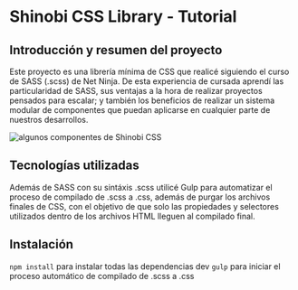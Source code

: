 # Shinobi CSS Library - Tutorial

## Introducción y resumen del proyecto

Este proyecto es una librería mínima de CSS que realicé siguiendo el curso de SASS (.scss) de Net Ninja.
De esta experiencia de cursada aprendí las particularidad de SASS, sus ventajas a la hora de realizar proyectos
pensados para escalar; y también los beneficios de realizar un sistema modular de componentes que puedan aplicarse
en cualquier parte de nuestros desarrollos.

![algunos componentes de Shinobi CSS](https://res.cloudinary.com/dfzncn1pd/image/upload/v1668777673/README%20files/screencapture-127-0-0-1-5500-2022-11-18-10_08_46_fajswc.png)

## Tecnologías utilizadas

Además de SASS con su sintáxis .scss utilicé Gulp para automatizar el proceso de compilado de .scss a .css, además de purgar los archivos finales de CSS, con el objetivo de que solo las propiedades y selectores utilizados dentro de los archivos HTML lleguen al compilado final.

## Instalación

`npm install` para instalar todas las dependencias dev
`gulp` para iniciar el proceso automático de compilado de .scss a .css
